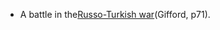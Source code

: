 - A battle in the[Russo-Turkish war](https://en.wikipedia.org/wiki/Russo-Turkish_War_%281877%E2%80%9378)(Gifford, p71).